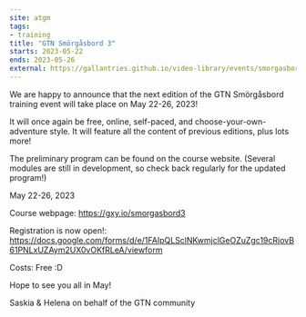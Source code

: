 ```yaml
---
site: atgm
tags:
- training
title: "GTN Smörgåsbord 3"
starts: 2023-05-22
ends: 2023-05-26
external: https://gallantries.github.io/video-library/events/smorgasbord3/
---
```


We are happy to announce that the next edition of the GTN Smörgåsbord training event will take place on May 22-26, 2023!

It will once again be free, online, self-paced, and choose-your-own-adventure style. It will feature all the content of previous editions, plus lots more!

The preliminary program can be found on the course website. (Several modules are still in development, so check back regularly for the updated program!)

May 22-26, 2023

Course webpage: https://gxy.io/smorgasbord3

Registration is now open!: https://docs.google.com/forms/d/e/1FAIpQLSclNKwmjclGeOZuZgc19cRjovB61PNLxUZAym2UX0vOKfRLeA/viewform

Costs: Free :D

Hope to see you all in May!

Saskia & Helena on behalf of the GTN community